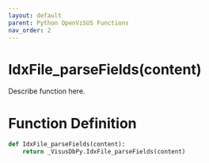 ```yaml
---
layout: default
parent: Python OpenViSUS Functions
nav_order: 2
---
```


# IdxFile_parseFields(content)

Describe function here.

# Function Definition

```python
def IdxFile_parseFields(content):
    return _VisusDbPy.IdxFile_parseFields(content)
```